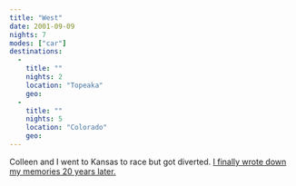 ```yaml
---
title: "West"
date: 2001-09-09
nights: 7
modes: ["car"]
destinations:
  -
    title: ""
    nights: 2
    location: "Topeaka"
    geo:
  -
    title: ""
    nights: 5
    location: "Colorado"
    geo:
---
```


Colleen and I went to Kansas to race but got diverted. [I finally wrote down my memories 20 years later.](/2021/09/11/nine-eleven.html)
